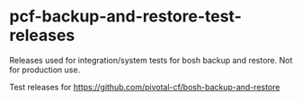 # pcf-backup-and-restore-test-releases

Releases used for integration/system tests for bosh backup and restore. Not for production use.

Test releases for https://github.com/pivotal-cf/bosh-backup-and-restore
